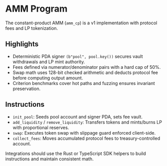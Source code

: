 # AMM Program

The constant-product AMM (`amm_cp`) is a v1 implementation with protocol fees and LP tokenization.

## Highlights

- Deterministic PDA signer `(b"pool", pool.key())` secures vault withdrawals and LP mint authority.
- Fees defined via numerator/denominator pairs with a hard cap of 50%.
- Swap math uses 128-bit checked arithmetic and deducts protocol fee before computing output amount.
- Criterion benchmarks cover hot paths and fuzzing ensures invariant preservation.

## Instructions

- `init_pool`: Seeds pool account and signer PDA, sets fee vault.
- `add_liquidity` / `remove_liquidity`: Transfers tokens and mints/burns LP with proportional reserves.
- `swap`: Executes token swap with slippage guard enforced client-side.
- `collect_fees`: Moves accumulated protocol fees to treasury-controlled account.

Integrations should use the Rust or TypeScript SDK helpers to build instructions and maintain consistent math.
